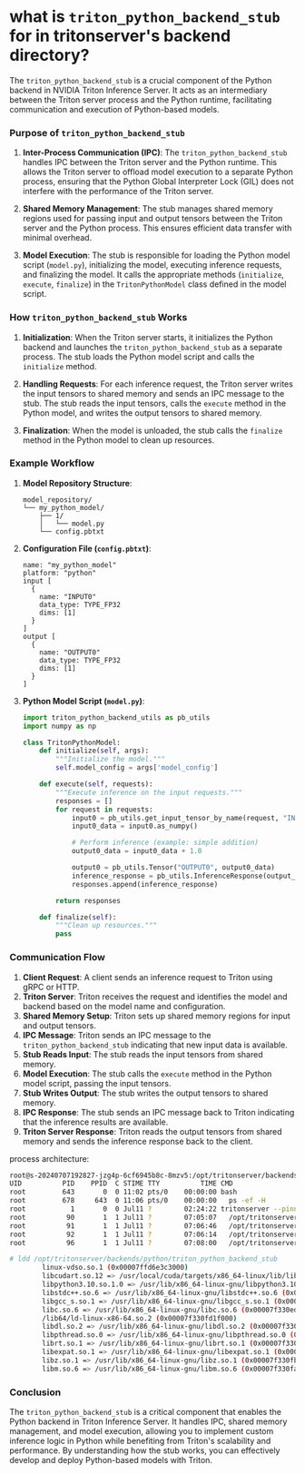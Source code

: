 # what is `triton_python_backend_stub` for in tritonserver's backend directory?

The `triton_python_backend_stub` is a crucial component of the Python backend in NVIDIA Triton Inference Server. It acts as an intermediary between the Triton server process and the Python runtime, facilitating communication and execution of Python-based models.

### Purpose of `triton_python_backend_stub`

1. **Inter-Process Communication (IPC)**: The `triton_python_backend_stub` handles IPC between the Triton server and the Python runtime. This allows the Triton server to offload model execution to a separate Python process, ensuring that the Python Global Interpreter Lock (GIL) does not interfere with the performance of the Triton server.

2. **Shared Memory Management**: The stub manages shared memory regions used for passing input and output tensors between the Triton server and the Python process. This ensures efficient data transfer with minimal overhead.

3. **Model Execution**: The stub is responsible for loading the Python model script (`model.py`), initializing the model, executing inference requests, and finalizing the model. It calls the appropriate methods (`initialize`, `execute`, `finalize`) in the `TritonPythonModel` class defined in the model script.

### How `triton_python_backend_stub` Works

1. **Initialization**: When the Triton server starts, it initializes the Python backend and launches the `triton_python_backend_stub` as a separate process. The stub loads the Python model script and calls the `initialize` method.

2. **Handling Requests**: For each inference request, the Triton server writes the input tensors to shared memory and sends an IPC message to the stub. The stub reads the input tensors, calls the `execute` method in the Python model, and writes the output tensors to shared memory.

3. **Finalization**: When the model is unloaded, the stub calls the `finalize` method in the Python model to clean up resources.

### Example Workflow

1. **Model Repository Structure**:
   ```
   model_repository/
   └── my_python_model/
       ├── 1/
       │   └── model.py
       └── config.pbtxt
   ```

2. **Configuration File (`config.pbtxt`)**:
   ```plaintext
   name: "my_python_model"
   platform: "python"
   input [
     {
       name: "INPUT0"
       data_type: TYPE_FP32
       dims: [1]
     }
   ]
   output [
     {
       name: "OUTPUT0"
       data_type: TYPE_FP32
       dims: [1]
     }
   ]
   ```

3. **Python Model Script (`model.py`)**:
   ```python
   import triton_python_backend_utils as pb_utils
   import numpy as np

   class TritonPythonModel:
       def initialize(self, args):
           """Initialize the model."""
           self.model_config = args['model_config']

       def execute(self, requests):
           """Execute inference on the input requests."""
           responses = []
           for request in requests:
               input0 = pb_utils.get_input_tensor_by_name(request, "INPUT0")
               input0_data = input0.as_numpy()

               # Perform inference (example: simple addition)
               output0_data = input0_data + 1.0

               output0 = pb_utils.Tensor("OUTPUT0", output0_data)
               inference_response = pb_utils.InferenceResponse(output_tensors=[output0])
               responses.append(inference_response)

           return responses

       def finalize(self):
           """Clean up resources."""
           pass
   ```

### Communication Flow

1. **Client Request**: A client sends an inference request to Triton using gRPC or HTTP.
2. **Triton Server**: Triton receives the request and identifies the model and backend based on the model name and configuration.
3. **Shared Memory Setup**: Triton sets up shared memory regions for input and output tensors.
4. **IPC Message**: Triton sends an IPC message to the `triton_python_backend_stub` indicating that new input data is available.
5. **Stub Reads Input**: The stub reads the input tensors from shared memory.
6. **Model Execution**: The stub calls the `execute` method in the Python model script, passing the input tensors.
7. **Stub Writes Output**: The stub writes the output tensors to shared memory.
8. **IPC Response**: The stub sends an IPC message back to Triton indicating that the inference results are available.
9. **Triton Server Response**: Triton reads the output tensors from shared memory and sends the inference response back to the client.


process architecture:

```bash
root@s-20240707192827-jzg4p-6cf6945b8c-8mzv5:/opt/tritonserver/backends/python
UID          PID    PPID  C STIME TTY          TIME CMD
root         643       0  0 11:02 pts/0    00:00:00 bash
root         678     643  0 11:06 pts/0    00:00:00   ps -ef -H
root           1       0  0 Jul11 ?        02:24:22 tritonserver --pinned-memory-pool-byte-size=268435456 --allow-metrics=false --http-thread-count=16 --log-file=/tmp/triton_inference_serv
root          90       1  1 Jul11 ?        07:05:07   /opt/tritonserver/backends/python/triton_python_backend_stub /model-store/triton-model-store/python_bge_large_zh_onnx/1/m
root          91       1  1 Jul11 ?        07:06:46   /opt/tritonserver/backends/python/triton_python_backend_stub /model-store/triton-model-store/python_bge_large_zh_onnx/1/m
root          92       1  1 Jul11 ?        07:06:14   /opt/tritonserver/backends/python/triton_python_backend_stub /model-store/triton-model-store/python_bge_large_zh_onnx/1/m
root          96       1  1 Jul11 ?        07:08:00   /opt/tritonserver/backends/python/triton_python_backend_stub /model-store/triton-model-store/python_bge_large_zh_onnx/1/m

# ldd /opt/tritonserver/backends/python/triton_python_backend_stub
        linux-vdso.so.1 (0x00007ffd6e3c3000)
        libcudart.so.12 => /usr/local/cuda/targets/x86_64-linux/lib/libcudart.so.12 (0x00007f330f800000)
        libpython3.10.so.1.0 => /usr/lib/x86_64-linux-gnu/libpython3.10.so.1.0 (0x00007f330f229000)
        libstdc++.so.6 => /usr/lib/x86_64-linux-gnu/libstdc++.so.6 (0x00007f330effd000)
        libgcc_s.so.1 => /usr/lib/x86_64-linux-gnu/libgcc_s.so.1 (0x00007f330fc04000)
        libc.so.6 => /usr/lib/x86_64-linux-gnu/libc.so.6 (0x00007f330edd4000)
        /lib64/ld-linux-x86-64.so.2 (0x00007f330fd1f000)
        libdl.so.2 => /usr/lib/x86_64-linux-gnu/libdl.so.2 (0x00007f330fbfd000)
        libpthread.so.0 => /usr/lib/x86_64-linux-gnu/libpthread.so.0 (0x00007f330fbf8000)
        librt.so.1 => /usr/lib/x86_64-linux-gnu/librt.so.1 (0x00007f330fbf3000)
        libexpat.so.1 => /usr/lib/x86_64-linux-gnu/libexpat.so.1 (0x00007f330fbc2000)
        libz.so.1 => /usr/lib/x86_64-linux-gnu/libz.so.1 (0x00007f330fba6000)
        libm.so.6 => /usr/lib/x86_64-linux-gnu/libm.so.6 (0x00007f330fabd000)
```


### Conclusion

The `triton_python_backend_stub` is a critical component that enables the Python backend in Triton Inference Server. It handles IPC, shared memory management, and model execution, allowing you to implement custom inference logic in Python while benefiting from Triton's scalability and performance. By understanding how the stub works, you can effectively develop and deploy Python-based models with Triton.
